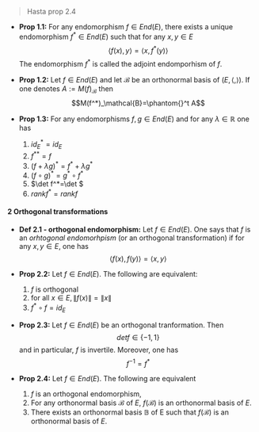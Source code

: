 > Hasta prop 2.4
- **Prop 1.1:** For any endomorphism $f\in End(E)$, there exists a unique endomorphism $f^*\in End(E)$ such that for any $x,y\in E$
$$\langle f(x), y\rangle = \langle x, f^*(y)\rangle$$
    The endomorphism $f^*$ is called the adjoint endomporhism of $f$.

- **Prop 1.2:** Let $f\in End(E)$ and let $\mathcal{B}$ be an orthonormal basis of $(E,\langle,\rangle)$. If one denotes $A:=M(f)_\mathcal{B}$ then
$$M(f^*)_\mathcal{B}=\phantom{}^t A$$

- **Prop 1.3:** For any endomorphisms $f,g\in End(E)$ and for any $\lambda\in\mathbb{R}$ one has
  1. $id_E^*=id_E$
  2. $f^{**}=f$
  3. $(f+\lambda g)^*=f^*+\lambda g^*$
  4. $(f\circ g)^*=g^*\circ f^*$
  5. $\det f^*=\det $
  6. $rank f^*=rank f$

#### 2 Orthogonal transformations
- **Def 2.1 - orthogonal endomorphism:** Let $f\in End(E)$. One says that $f$ is an *orhtogonal endomorhpism* (or an orthogonal transformation) if for any $x,y\in E$, one has
$$\langle f(x),f(y) \rangle = \langle x,y\rangle$$

- **Prop 2.2:** Let $f\in End(E)$. The following are equivalent:
  1. $f$ is orthogonal
  2. for all $x\in E, \|f(x)\|=\|x\|$
  3. $f^*\circ f=id_E$

- **Prop 2.3:** Let $f\in End(E)$ be an orthogonal tranformation. Then 
$$det f \in \{-1,1\}$$
    and in particular, $f$ is invertile. Moreover, one has
$$f^{-1}=f^*$$

- **Prop 2.4:** Let $f\in End(E)$. The following are equivalent
  1. $f$ is an orthogonal endomorphism,
  2. For any orthonormal basis $\mathcal{B}$ of $E$, $f(\mathcal{B})$ is an orthonormal basis of $E$.
  3. There exists an orthonormal basis $\mathbb{B}$ of E such that $f(\mathcal{B})$ is an orthonormal basis of $E$.